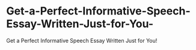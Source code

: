 # Get-a-Perfect-Informative-Speech-Essay-Written-Just-for-You-
Get a Perfect Informative Speech Essay Written Just for You!

